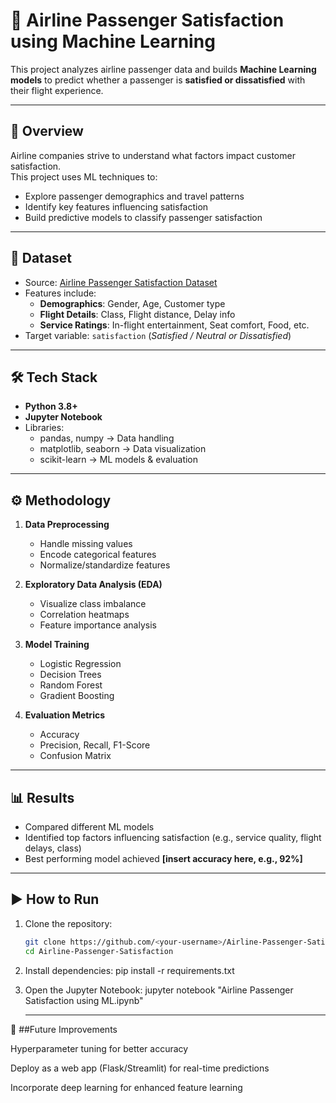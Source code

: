 # 🛫 Airline Passenger Satisfaction using Machine Learning

This project analyzes airline passenger data and builds **Machine Learning models** to predict whether a passenger is **satisfied or dissatisfied** with their flight experience.  

---

## 📌 Overview

Airline companies strive to understand what factors impact customer satisfaction.  
This project uses ML techniques to:  
- Explore passenger demographics and travel patterns  
- Identify key features influencing satisfaction  
- Build predictive models to classify passenger satisfaction  

---

## 📂 Dataset

- Source: [Airline Passenger Satisfaction Dataset](https://www.kaggle.com/datasets/teejmahal20/airline-passenger-satisfaction)  
- Features include:  
  - **Demographics**: Gender, Age, Customer type  
  - **Flight Details**: Class, Flight distance, Delay info  
  - **Service Ratings**: In-flight entertainment, Seat comfort, Food, etc.  
- Target variable: `satisfaction` (*Satisfied / Neutral or Dissatisfied*)  

---

## 🛠️ Tech Stack

- **Python 3.8+**
- **Jupyter Notebook**
- Libraries:
  - pandas, numpy → Data handling  
  - matplotlib, seaborn → Data visualization  
  - scikit-learn → ML models & evaluation  

---

## ⚙️ Methodology

1. **Data Preprocessing**  
   - Handle missing values  
   - Encode categorical features  
   - Normalize/standardize features  

2. **Exploratory Data Analysis (EDA)**  
   - Visualize class imbalance  
   - Correlation heatmaps  
   - Feature importance analysis  

3. **Model Training**  
   - Logistic Regression  
   - Decision Trees  
   - Random Forest  
   - Gradient Boosting  

4. **Evaluation Metrics**  
   - Accuracy  
   - Precision, Recall, F1-Score  
   - Confusion Matrix  

---

## 📊 Results

- Compared different ML models  
- Identified top factors influencing satisfaction (e.g., service quality, flight delays, class)  
- Best performing model achieved **[insert accuracy here, e.g., 92%]**  

---

## ▶️ How to Run

1. Clone the repository:
   ```bash
   git clone https://github.com/<your-username>/Airline-Passenger-Satisfaction.git
   cd Airline-Passenger-Satisfaction

2. Install dependencies:
   pip install -r requirements.txt


3. Open the Jupyter Notebook:
   jupyter notebook "Airline Passenger Satisfaction using ML.ipynb"

   ---
   

📌 ##Future Improvements

Hyperparameter tuning for better accuracy

Deploy as a web app (Flask/Streamlit) for real-time predictions

Incorporate deep learning for enhanced feature learning


